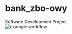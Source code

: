 # bank_zbo-owy
Software Development Project <br>
![example workflow](https://github.com/injja/bank_zbozowy/actions/workflows/ci.yml/badge.svg)
